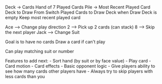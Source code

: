 Deck -> Cards
Hand of 7
Played Cards Pile -> Most Recent Played Card
Deck to Draw From
Switch Played Cards to Draw Deck when Draw Deck is empty
Keep most recent played card

Ace --> Change play direction
2 --> Pick up 2 cards (can stack)
8 --> Skip the next player
Jack --> Change Suit

Goal is to have no cards
Draw a card if can't play

Can play matching suit or number

Features to add next:
    - Sort hand (by suit or by face value)
    - Play card
        - Card motion
        - Card effects
    - Basic opponent logic
        - Give players ability to see how many cards other players have
        - Always try to skip players with less cards than you
